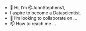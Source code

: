 - 👋 Hi, I’m @JohnStephens1,
- I aspire to become a Datascientist.
- 💞️ I’m looking to collaborate on ...
- 📫 How to reach me ...

<!---
JohnStephens1/JohnStephens1 is a ✨ special ✨ repository because its `README.md` (this file) appears on your GitHub profile.
You can click the Preview link to take a look at your changes.
--->

